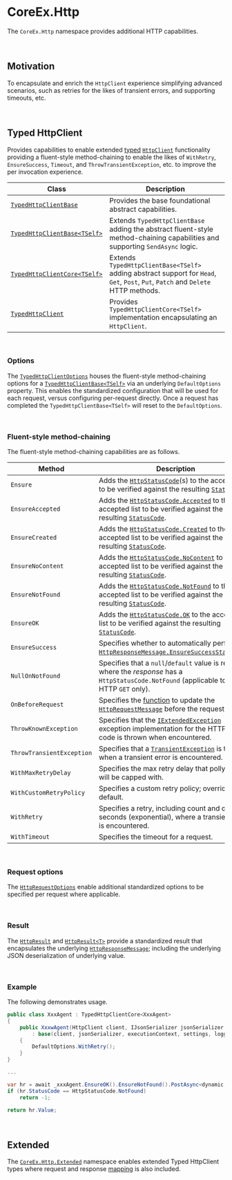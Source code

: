 ﻿# CoreEx.Http

The `CoreEx.Http` namespace provides additional HTTP capabilities.

<br/>

## Motivation

To encapsulate and enrich the `HttpClient` experience simplifying advanced scenarios, such as retries for the likes of transient errors, and supporting timeouts, etc.

<br/>

## Typed HttpClient

Provides capabilities to enable extended [typed](https://docs.microsoft.com/en-us/aspnet/core/fundamentals/http-requests#typed-clients) [`HttpClient`](https://learn.microsoft.com/en-us/dotnet/api/system.net.http.httpclient) functionality providing a fluent-style method-chaining to enable the likes of `WithRetry`, `EnsureSuccess`, `Timeout`, and `ThrowTransientException`, etc. to improve the per invocation experience.

Class | Description
-|-
[`TypedHttpClientBase`](./TypedHttpClientBase.cs) | Provides the base foundational abstract capabilities.
[`TypedHttpClientBase<TSelf>`](./TypedHttpClientBaseT.cs) | Extends `TypedHttpClientBase` adding the abstract fluent-style method-chaining capabilities and supporting `SendAsync` logic.
[`TypedHttpClientCore<TSelf>`](./TypedHttpClientCore.cs) | Extends `TypedHttpClientBase<TSelf>` adding abstract support for `Head`, `Get`, `Post`, `Put`, `Patch` and `Delete` HTTP methods.
[`TypedHttpClient`](./TypedHttpClient.cs) | Provides `TypedHttpClientCore<TSelf>` implementation encapsulating an `HttpClient`.

<br/>

### Options

The [`TypedHttpClientOptions`](./Extended/TypedHttpClientOptions.cs) houses the fluent-style method-chaining options for a [`TypedHttpClientBase<TSelf>`](./TypedHttpClientBaseT.cs) via an underlying `DefaultOptions` property. This enables the standardized configuration that will be used for each request, versus configuring per-request directly. Once a request has completed the `TypedHttpClientBase<TSelf>` will reset to the `DefaultOptions`.

<br/>

### Fluent-style method-chaining

The fluent-style method-chaining capabilities are as follows.

Method | Description
-|-
`Ensure` | Adds the [`HttpStatusCode`](https://learn.microsoft.com/en-us/dotnet/api/system.net.httpstatuscode)(s) to the accepted list to be verified against the resulting [`StatusCode`](https://learn.microsoft.com/en-us/dotnet/api/system.net.http.httpresponsemessage.statuscode).
`EnsureAccepted` | Adds the [`HttpStatusCode.Accepted`](https://learn.microsoft.com/en-us/dotnet/api/system.net.httpstatuscode#system-net-httpstatuscode-accepted) to the accepted list to be verified against the resulting [`StatusCode`](https://learn.microsoft.com/en-us/dotnet/api/system.net.http.httpresponsemessage.statuscode).
`EnsureCreated` | Adds the [`HttpStatusCode.Created`](https://learn.microsoft.com/en-us/dotnet/api/system.net.httpstatuscode#system-net-httpstatuscode-created) to the accepted list to be verified against the resulting [`StatusCode`](https://learn.microsoft.com/en-us/dotnet/api/system.net.http.httpresponsemessage.statuscode).
`EnsureNoContent` | Adds the [`HttpStatusCode.NoContent`](https://learn.microsoft.com/en-us/dotnet/api/system.net.httpstatuscode#system-net-httpstatuscode-nocontent) to the accepted list to be verified against the resulting [`StatusCode`](https://learn.microsoft.com/noconetnten-us/dotnet/api/system.net.http.httpresponsemessage.statuscode).
`EnsureNotFound` | Adds the [`HttpStatusCode.NotFound`](https://learn.microsoft.com/en-us/dotnet/api/system.net.httpstatuscode#system-net-httpstatuscode-notfound) to the accepted list to be verified against the resulting [`StatusCode`](https://learn.microsoft.com/noconetnten-us/dotnet/api/system.net.http.httpresponsemessage.statuscode).
`EnsureOK` | Adds the [`HttpStatusCode.OK`](https://learn.microsoft.com/en-us/dotnet/api/system.net.httpstatuscode#system-net-httpstatuscode-ok) to the accepted list to be verified against the resulting [`StatusCode`](https://learn.microsoft.com/en-us/dotnet/api/system.net.http.httpresponsemessage.statuscode).
`EnsureSuccess` | Specifies whether to automatically perform a [`HttpResponseMessage.EnsureSuccessStatusCode`](https://learn.microsoft.com/en-us/dotnet/api/system.net.http.httpresponsemessage.ensuresuccessstatuscode).
`NullOnNotFound` | Specifies that a `null`/`default` value is returned where the _response_ has a `HttpStatusCode.NotFound` (applicable to an HTTP `GET` only).
`OnBeforeRequest` | Specifies the [function](https://learn.microsoft.com/en-us/dotnet/api/system.func-3) to update the [`HttpRequestMessage`](https://learn.microsoft.com/en-us/dotnet/api/system.net.http.httprequestmessage) before the request is sent. 
`ThrowKnownException` | Specifies that the [`IExtendedException`](../Abstractions/IExtendedException.cs) exception implementation for the HTTP status code is thrown when encountered.
`ThrowTransientException` | Specifies that a [`TransientException`](../TransientException.cs) is thrown when a transient error is encountered.
`WithMaxRetryDelay` | Specifies the max retry delay that polly retries will be capped with.
`WithCustomRetryPolicy` | Specifies a custom retry policy; overridding the default.
`WithRetry` | Specifies a retry, including count and delay seconds (exponential), where a transient error is encountered.
`WithTimeout` | Specifies the timeout for a request.

<br/>

### Request options

The [`HttpRequestOptions`](./HttpRequestOptions.cs) enable additional standardized options to be specified per request where applicable.

<br/>

### Result

The [`HttpResult`](./HttpResult.cs) and [`HttpResult<T>`](./HttpResultT.cs) provide a standardized result that encapsulates the underlying [`HttpResponseMessage`](https://learn.microsoft.com/en-us/dotnet/api/system.net.http.httpresponsemessage); including the underlying JSON deserialization of underlying value.

<br/>

### Example

The following demonstrates usage.

``` csharp
public class XxxAgent : TypedHttpClientCore<XxxAgent>
{
    public XxxwAgent(HttpClient client, IJsonSerializer jsonSerializer, CoreEx.ExecutionContext executionContext, SettingsBase settings, ILogger<XxxAgent> logger)
        : base(client, jsonSerializer, executionContext, settings, logger)
    {
        DefaultOptions.WithRetry();
    }
}

...

var hr = await _xxxAgent.EnsureOK().EnsureNotFound().PostAsync<dynamic, int>("foo/bar", new { trackerId = id }).ConfigureAwait(false);
if (hr.StatusCode == HttpStatusCode.NotFound)
    return -1;

return hr.Value;
```

<br/>

## Extended

The [`CoreEx.Http.Extended`](./Extended) namespace enables extended Typed HttpClient types where request and response [mapping](../Mapping) is also included.
